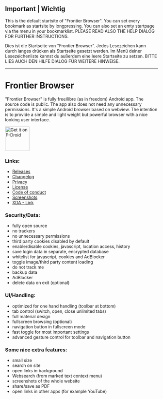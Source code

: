 ## Important | Wichtig

This is the default startsite of "Frontier Browser". You can set every bookmark as startsite by longpressing. You can also set an emty
startpage via the menu in your bookmarklist. PLEASE READ ALSO THE HELP DIALOG FOR FURTHER INSTRUCTIONS.

Dies ist die Startseite von "Frontier Browser". Jedes Lesezeichen kann durch langes drücken als Startseite gesetzt werden. Im Menü
deiner Lesezeichenliste kannst du außerdem eine leere Startseite zu setzen. BITTE LIES AUCH DEN HILFE DIALOG FÜR WEITERE HINWEISE.

--------

# Frontier Browser

"Frontier Browser" is fully free/libre (as in freedom) Android app. The source code is public. The app also does not need any unnecessary
permissions. It's a simple Android browser based on webview. The intention is to provide a simple and light weight but powerful
browser with a nice looking user interface.

<a href="https://f-droid.org/packages/xyz.johnzhang.frontier/" target="_blank">
<img src="https://f-droid.org/badge/get-it-on.png" alt="Get it on F-Droid" height="80"/></a>


### Links:
- [Releases](https://github.com/ZsgsDesign/frontier_android/releases)
- [Changelog](https://github.com/ZsgsDesign/frontier_android/blob/master/CHANGELOG.md)
- [Privacy](https://github.com/ZsgsDesign/frontier_android/blob/master/PRIVACY.md)
- [License](https://github.com/ZsgsDesign/frontier_android/blob/master/LICENSE.md)
- [Code of conduct](https://github.com/ZsgsDesign/frontier_android/blob/master/CODE_OF_CONDUCT.md)
- [Screenshots](https://github.com/ZsgsDesign/frontier_android/blob/master/SCREENSHOTS.md)
- [XDA - Link](http://forum.xda-developers.com/android/apps-games/app-browser-t3500091)


### Security/Data:

- fully open source
- no trackers
- no unnecessary permissions
- third party cookies disabled by default
- enable/disable cookies, javascript, location access, history
- save login data in separate, encrypted database
- whitelist for javascript, cookies and AdBlocker
- toggle image/third party content loading
- do not track me
- backup data
- AdBlocker
- delete data on exit (optional)


### UI/Handling:

- optimized for one hand handling (toolbar at bottom)
- tab control (switch, open, close unlimited tabs)
- full material design
- fullscreen browsing (optional)
- navigation button in fullscreen mode
- fast toggle for most important settings
- advanced gesture control for toolbar and navigation button


### Some nice extra features:

- small size
- search on site
- open links in background
- Websearch (from marked text context menu)
- screenshots of the whole website
- share/save as PDF
- open links in other apps (for example YouTube)